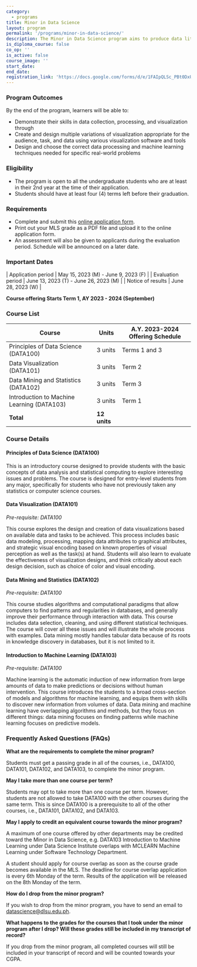 ```yaml
---
category:
  - programs
title: Minor in Data Science
layout: program
permalink: '/programs/minor-in-data-science/'
description: The Minor in Data Science program aims to produce data literate graduates by equipping the students across the different disciplines with a working knowledge of statistics, probability, and computation enabling them to design and execute precise computational and inferential data analysis for their discipline.
is_diploma_course: false
co_op: ''
is_active: false
course_image: ''
start_date:
end_date:
registration_link: 'https://docs.google.com/forms/d/e/1FAIpQLSc_PBt0DxUStdS4xckBupXR5Zt3Qu5z_CW-Kr1O_--MXce0rg/viewform?usp=sf_link'
---
```


### Program Outcomes

By the end of the program, learners will be able to:

- Demonstrate their skills in data collection, processing, and visualization through
- Create and design multiple variations of visualization appropriate for the audience, task, and data using various visualization software and tools
- Design and choose the correct data processing and machine learning techniques needed for specific real-world problems

### Eligibility

- The program is open to all the undergraduate students who are at least in their 2nd year at the time of their application.
- Students should have at least four (4) terms left before their graduation.

### Requirements

- Complete and submit this [online application form](https://docs.google.com/forms/d/e/1FAIpQLSc_PBt0DxUStdS4xckBupXR5Zt3Qu5z_CW-Kr1O_--MXce0rg/viewform?usp=sf_link).
- Print out your MLS grade as a PDF file and upload it to the online application form.
- An assessment will also be given to applicants during the evaluation period. Schedule will be announced on a later date.

### Important Dates

\| Application period | May 15, 2023 (M) - June 9, 2023 (F) |
| Evaluation period | June 13, 2023 (T) - June 26, 2023 (M) |
| Notice of results | June 28, 2023 (W) |

**Course offering Starts Term 1, AY 2023 - 2024 (September)**

### Course List

| Course                                     | Units        | A.Y. 2023-2024 Offering Schedule |
| ------------------------------------------ | ------------ | -------------------------------- |
| Principles of Data Science (DATA100)       | 3 units      | Terms 1 and 3                    |
| Data Visualization (DATA101)               | 3 units      | Term 2                           |
| Data Mining and Statistics (DATA102)       | 3 units      | Term 3                           |
| Introduction to Machine Learning (DATA103) | 3 units      | Term 1                           |
| **Total**                                  | **12 units** |                                  |

### Course Details

#### Principles of Data Science (DATA100)

This is an introductory course designed to provide students with the basic concepts of data analysis and statistical computing to explore interesting issues and problems. The course is designed for entry-level students from any major, specifically for students who have not previously taken any statistics or computer science courses.

#### Data Visualization (DATA101)

_Pre-requisite: DATA100_

This course explores the design and creation of data visualizations based on available data and tasks to be achieved. This process includes basic data modeling, processing, mapping data attributes to graphical attributes, and strategic visual encoding based on known properties of visual perception as well as the task(s) at hand. Students will also learn to evaluate the effectiveness of visualization designs, and think critically about each design decision, such as choice of color and visual encoding.

#### Data Mining and Statistics (DATA102)

_Pre-requisite: DATA100_

This course studies algorithms and computational paradigms that allow computers to find patterns and regularities in databases, and generally improve their performance through interaction with data. This course includes data selection, cleaning, and using different statistical techniques. The course will cover all these issues and will illustrate the whole process with examples. Data mining mostly handles tabular data because of its roots in knowledge discovery in databases, but it is not limited to it.

#### Introduction to Machine Learning (DATA103)

_Pre-requisite: DATA100_

Machine learning is the automatic induction of new information from large amounts of data to make predictions or decisions without human intervention. This course introduces the students to a broad cross-section of models and algorithms for machine learning, and equips them with skills to discover new information from volumes of data. Data mining and machine learning have overlapping algorithms and methods, but they focus on different things: data mining focuses on finding patterns while machine learning focuses on predictive models.

### Frequently Asked Questions (FAQs)

**What are the requirements to complete the minor program?**

Students must get a passing grade in all of the courses, i.e., DATA100, DATA101, DATA102, and DATA103, to complete the minor program.

**May I take more than one course per term?**

Students may opt to take more than one course per term. However, students are not allowed to take DATA100 with the other courses during the same term. This is since DATA100 is a prerequisite to all of the other courses, i.e., DATA101, DATA102, and DATA103.

**May I apply to credit an equivalent course towards the minor program?**

A maximum of one course offered by other departments may be credited toward the Minor in Data Science, e.g. DATA103 Introduction to Machine Learning under Data Science Institute overlaps with MCLEARN Machine Learning under Software Technology Department.

A student should apply for course overlap as soon as the course grade becomes available in the MLS. The deadline for course overlap application is every 6th Monday of the term. Results of the application will be released on the 8th Monday of the term.

**How do I drop from the minor program?**

If you wish to drop from the minor program, you have to send an email to [datascience@dlsu.edu.ph](mailto:datascience@dlsu.edu.ph).

**What happens to the grades for the courses that I took under the minor program after I drop? Will these grades still be included in my transcript of record?**

If you drop from the minor program, all completed courses will still be included in your transcript of record and will be counted towards your CGPA.

